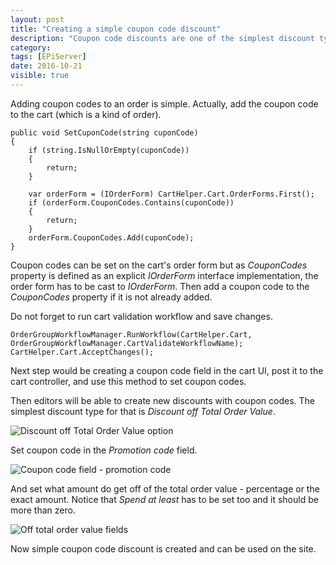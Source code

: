```yaml
---
layout: post
title: "Creating a simple coupon code discount"
description: "Coupon code discounts are one of the simplest discount types. All new EPiServer promotions can be configured to be applied with coupon code. In this article, I will show how to add a coupon code to an order and create a simple order discount using it."
category:
tags: [EPiServer]
date: 2016-10-21
visible: true
---
```


Adding coupon codes to an order is simple. Actually, add the coupon code to the cart (which is a kind of order).

```
public void SetCuponCode(string cuponCode)
{
	if (string.IsNullOrEmpty(cuponCode))
	{
		return;
	}

	var orderForm = (IOrderForm) CartHelper.Cart.OrderForms.First();
	if (orderForm.CouponCodes.Contains(cuponCode))
	{
		return;
	}
	orderForm.CouponCodes.Add(cuponCode);
}
```

Coupon codes can be set on the cart's order form but as _CouponCodes_ property is defined as an explicit _IOrderForm_ interface implementation, the order form has to be cast to _IOrderForm_. Then add a coupon code to the _CouponCodes_ property if it is not already added.

Do not forget to run cart validation workflow and save changes.

```
OrderGroupWorkflowManager.RunWorkflow(CartHelper.Cart, OrderGroupWorkflowManager.CartValidateWorkflowName);
CartHelper.Cart.AcceptChanges();
```

Next step would be creating a coupon code field in the cart UI, post it to the cart controller, and use this method to set coupon codes.

Then editors will be able to create new discounts with coupon codes. The simplest discount type for that is _Discount off Total Order Value_.

<img src="/img/2016-10/discount_off_total_order.png" alt="Discount off Total Order Value option" class="img-responsive">

Set coupon code in the _Promotion code_ field.

<img src="/img/2016-10/promotion_code.png" alt="Coupon code field - promotion code" class="img-responsive">

And set what amount do get off of the total order value - percentage or the exact amount. Notice that _Spend at least_ has to be set too and it should be more than zero.

<img src="/img/2016-10/discount_off_total_order_value.png" alt="Off total order value fields" class="img-responsive">

Now simple coupon code discount is created and can be used on the site.
